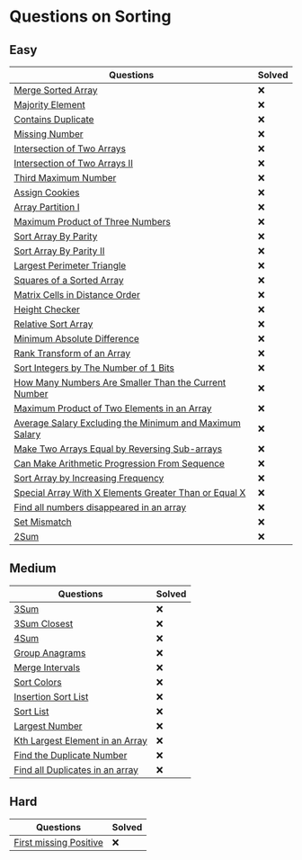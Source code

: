# Questions on Sorting

## Easy

|Questions|Solved|
|---------|------|
[Merge Sorted Array](https://leetcode.com/problems/merge-sorted-array/) | :x: |
[Majority Element](https://leetcode.com/problems/majority-element/) | :x: |
[Contains Duplicate](https://leetcode.com/problems/contains-duplicate/) | :x: |
[Missing Number](https://leetcode.com/problems/missing-number/) | :x: |
[Intersection of Two Arrays](https://leetcode.com/problems/intersection-of-two-arrays/) | :x: |
[Intersection of Two Arrays II](https://leetcode.com/problems/intersection-of-two-arrays-ii/) | :x: |
[Third Maximum Number](https://leetcode.com/problems/third-maximum-number/) | :x: |
[Assign Cookies](https://leetcode.com/problems/assign-cookies/) | :x: |
[Array Partition I](https://leetcode.com/problems/array-partition-i/) | :x: |
[Maximum Product of Three Numbers](https://leetcode.com/problems/maximum-product-of-three-numbers/) | :x: |
[Sort Array By Parity](https://leetcode.com/problems/sort-array-by-parity/) | :x: |
[Sort Array By Parity II](https://leetcode.com/problems/sort-array-by-parity-ii/) | :x: |
[Largest Perimeter Triangle](https://leetcode.com/problems/largest-perimeter-triangle/) | :x: |
[Squares of a Sorted Array](https://leetcode.com/problems/squares-of-a-sorted-array/) | :x: |
[Matrix Cells in Distance Order](https://leetcode.com/problems/matrix-cells-in-distance-order/) | :x: |
[Height Checker](https://leetcode.com/problems/height-checker/) | :x: |
[Relative Sort Array](https://leetcode.com/problems/relative-sort-array/) | :x: |
[Minimum Absolute Difference](https://leetcode.com/problems/minimum-absolute-difference/) | :x: |
[Rank Transform of an Array](https://leetcode.com/problems/rank-transform-of-an-array/) | :x: |
[Sort Integers by The Number of 1 Bits](https://leetcode.com/problems/sort-integers-by-the-number-of-1-bits/) | :x: |
[How Many Numbers Are Smaller Than the Current Number](https://leetcode.com/problems/how-many-numbers-are-smaller-than-the-current-number/) | :x: |
[Maximum Product of Two Elements in an Array](https://leetcode.com/problems/maximum-product-of-two-elements-in-an-array/) | :x: |
[Average Salary Excluding the Minimum and Maximum Salary](https://leetcode.com/problems/average-salary-excluding-the-minimum-and-maximum-salary/) | :x: |
[Make Two Arrays Equal by Reversing Sub-arrays](https://leetcode.com/problems/make-two-arrays-equal-by-reversing-sub-arrays/) | :x: |
[Can Make Arithmetic Progression From Sequence](https://leetcode.com/problems/can-make-arithmetic-progression-from-sequence/) | :x: |
[Sort Array by Increasing Frequency](https://leetcode.com/problems/sort-array-by-increasing-frequency/) | :x: |
[Special Array With X Elements Greater Than or Equal X](https://leetcode.com/problems/special-array-with-x-elements-greater-than-or-equal-x/) | :x: |
[Find all numbers disappeared in an array](https://leetcode.com/problems/find-all-numbers-disappeared-in-an-array/) | :x: |
[Set Mismatch](https://leetcode.com/problems/set-mismatch/) | :x: |
[2Sum](https://leetcode.com/problems/two-sum/) | :x: |

## Medium

|Questions|Solved|
|---------|------|
[3Sum](https://leetcode.com/problems/3sum/) | :x: |
[3Sum Closest](https://leetcode.com/problems/3sum-closest/) | :x: |
[4Sum](https://leetcode.com/problems/4sum/) | :x: |
[Group Anagrams](https://leetcode.com/problems/group-anagrams/) | :x: |
[Merge Intervals](https://leetcode.com/problems/merge-intervals/) | :x: |
[Sort Colors](https://leetcode.com/problems/sort-colors/) | :x: |
[Insertion Sort List](https://leetcode.com/problems/insertion-sort-list/) | :x: |
[Sort List](https://leetcode.com/problems/sort-list/) | :x: |
[Largest Number](https://leetcode.com/problems/largest-number/) | :x: |
[Kth Largest Element in an Array](https://leetcode.com/problems/kth-largest-element-in-an-array/) | :x: |
[Find the Duplicate Number](https://leetcode.com/problems/find-the-duplicate-number/) | :x: |
[Find all Duplicates in an array](https://leetcode.com/problems/find-all-duplicates-in-an-array/) | :x: |

## Hard

|Questions|Solved|
|---------|------|
[First missing Positive](https://leetcode.com/problems/first-missing-positive/) | :x: |

